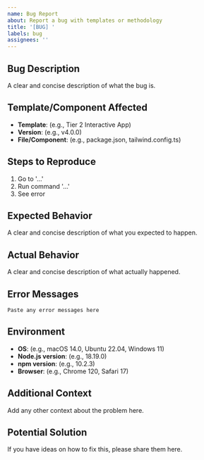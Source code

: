 ```yaml
---
name: Bug Report
about: Report a bug with templates or methodology
title: '[BUG] '
labels: bug
assignees: ''
---
```


## Bug Description
A clear and concise description of what the bug is.

## Template/Component Affected
- **Template**: (e.g., Tier 2 Interactive App)
- **Version**: (e.g., v4.0.0)
- **File/Component**: (e.g., package.json, tailwind.config.ts)

## Steps to Reproduce
1. Go to '...'
2. Run command '...'
3. See error

## Expected Behavior
A clear and concise description of what you expected to happen.

## Actual Behavior
A clear and concise description of what actually happened.

## Error Messages
```
Paste any error messages here
```

## Environment
- **OS**: (e.g., macOS 14.0, Ubuntu 22.04, Windows 11)
- **Node.js version**: (e.g., 18.19.0)
- **npm version**: (e.g., 10.2.3)
- **Browser**: (e.g., Chrome 120, Safari 17)

## Additional Context
Add any other context about the problem here.

## Potential Solution
If you have ideas on how to fix this, please share them here.